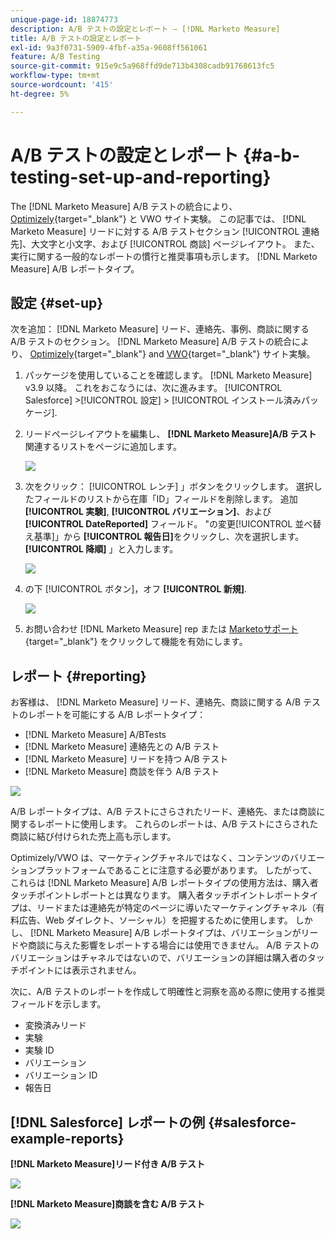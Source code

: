 ```yaml
---
unique-page-id: 18874773
description: A/B テストの設定とレポート — [!DNL Marketo Measure]
title: A/B テストの設定とレポート
exl-id: 9a3f0731-5909-4fbf-a35a-9608ff561061
feature: A/B Testing
source-git-commit: 915e9c5a968ffd9de713b4308cadb91768613fc5
workflow-type: tm+mt
source-wordcount: '415'
ht-degree: 5%

---
```


# A/B テストの設定とレポート {#a-b-testing-set-up-and-reporting}

The [!DNL Marketo Measure] A/B テストの統合により、 [Optimizely](https://www.optimizely.com/){target="_blank"} と VWO サイト実験。 この記事では、 [!DNL Marketo Measure] リードに対する A/B テストセクション [!UICONTROL 連絡先]、大文字と小文字、および [!UICONTROL 商談] ページレイアウト。 また、実行に関する一般的なレポートの慣行と推奨事項も示します。 [!DNL Marketo Measure] A/B レポートタイプ。

## 設定 {#set-up}

次を追加： [!DNL Marketo Measure] リード、連絡先、事例、商談に関する A/B テストのセクション。 [!DNL Marketo Measure] A/B テストの統合により、 [Optimizely](https://www.optimizely.com/){target="_blank"} and [VWO](https://vwo.com/){target="_blank"} サイト実験。

1. パッケージを使用していることを確認します。 [!DNL Marketo Measure] v3.9 以降。 これをおこなうには、次に進みます。 [!UICONTROL Salesforce] >[!UICONTROL 設定] > [!UICONTROL インストール済みパッケージ].
1. リードページレイアウトを編集し、 **[!DNL Marketo Measure]A/B テスト** 関連するリストをページに追加します。

   ![](assets/1.png)

1. 次をクリック： [!UICONTROL レンチ] 」ボタンをクリックします。 選択したフィールドのリストから在庫「ID」フィールドを削除します。 追加 **[!UICONTROL 実験]**, **[!UICONTROL バリエーション]**、および **[!UICONTROL DateReported]** フィールド。 &quot;の変更[!UICONTROL 並べ替え基準]」から **[!UICONTROL 報告日]**&#x200B;をクリックし、次を選択します。 **[!UICONTROL 降順]** 」と入力します。

   ![](assets/2.png)

1. の下 [!UICONTROL ボタン]，オフ **[!UICONTROL 新規]**.

   ![](assets/3.png)

1. お問い合わせ [!DNL Marketo Measure] rep または [Marketoサポート](https://nation.marketo.com/t5/support/ct-p/Support){target="_blank"} をクリックして機能を有効にします。

## レポート {#reporting}

お客様は、 [!DNL Marketo Measure] リード、連絡先、商談に関する A/B テストのレポートを可能にする A/B レポートタイプ：

* [!DNL Marketo Measure] A/BTests
* [!DNL Marketo Measure] 連絡先との A/B テスト
* [!DNL Marketo Measure] リードを持つ A/B テスト
* [!DNL Marketo Measure] 商談を伴う A/B テスト

![](assets/4.png)

A/B レポートタイプは、A/B テストにさらされたリード、連絡先、または商談に関するレポートに使用します。 これらのレポートは、A/B テストにさらされた商談に結び付けられた売上高も示します。

Optimizely/VWO は、マーケティングチャネルではなく、コンテンツのバリエーションプラットフォームであることに注意する必要があります。 したがって、これらは [!DNL Marketo Measure] A/B レポートタイプの使用方法は、購入者タッチポイントレポートとは異なります。 購入者タッチポイントレポートタイプは、リードまたは連絡先が特定のページに導いたマーケティングチャネル（有料広告、Web ダイレクト、ソーシャル）を把握するために使用します。 しかし、 [!DNL Marketo Measure] A/B レポートタイプは、バリエーションがリードや商談に与えた影響をレポートする場合には使用できません。 A/B テストのバリエーションはチャネルではないので、バリエーションの詳細は購入者のタッチポイントには表示されません。

次に、A/B テストのレポートを作成して明確性と洞察を高める際に使用する推奨フィールドを示します。

* 変換済みリード
* 実験
* 実験 ID
* バリエーション
* バリエーション ID
* 報告日

## [!DNL Salesforce] レポートの例 {#salesforce-example-reports}

**[!DNL Marketo Measure]リード付き A/B テスト**

![](assets/5.png)

**[!DNL Marketo Measure]商談を含む A/B テスト**

![](assets/6.png)
